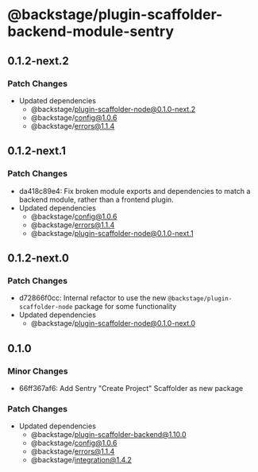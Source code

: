 # @backstage/plugin-scaffolder-backend-module-sentry

## 0.1.2-next.2

### Patch Changes

- Updated dependencies
  - @backstage/plugin-scaffolder-node@0.1.0-next.2
  - @backstage/config@1.0.6
  - @backstage/errors@1.1.4

## 0.1.2-next.1

### Patch Changes

- da418c89e4: Fix broken module exports and dependencies to match a backend module, rather than a frontend plugin.
- Updated dependencies
  - @backstage/config@1.0.6
  - @backstage/errors@1.1.4
  - @backstage/plugin-scaffolder-node@0.1.0-next.1

## 0.1.2-next.0

### Patch Changes

- d72866f0cc: Internal refactor to use the new `@backstage/plugin-scaffolder-node` package for some functionality
- Updated dependencies
  - @backstage/plugin-scaffolder-node@0.1.0-next.0

## 0.1.0

### Minor Changes

- 66ff367af6: Add Sentry "Create Project" Scaffolder as new package

### Patch Changes

- Updated dependencies
  - @backstage/plugin-scaffolder-backend@1.10.0
  - @backstage/config@1.0.6
  - @backstage/errors@1.1.4
  - @backstage/integration@1.4.2
